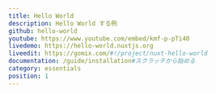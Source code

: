 ```yaml
---
title: Hello World
description: Hello World する例
github: hello-world
youtube: https://www.youtube.com/embed/kmf-p-pTi40
livedemo: https://hello-world.nuxtjs.org
liveedit: https://gomix.com/#!/project/nuxt-hello-world
documentation: /guide/installation#スクラッチから始める
category: essentials
position: 1
---
```


